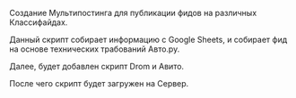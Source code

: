 Создание Мультипостинга для публикации фидов на различных Классифайдах. 

Данный скрипт собирает информацию с Google Sheets, и собирает фид на основе технических трабований Авто.ру.

Далее, будет добавлен скрипт Drom и Авито.

После чего скрипт будет загружен на Сервер.


```python

```
